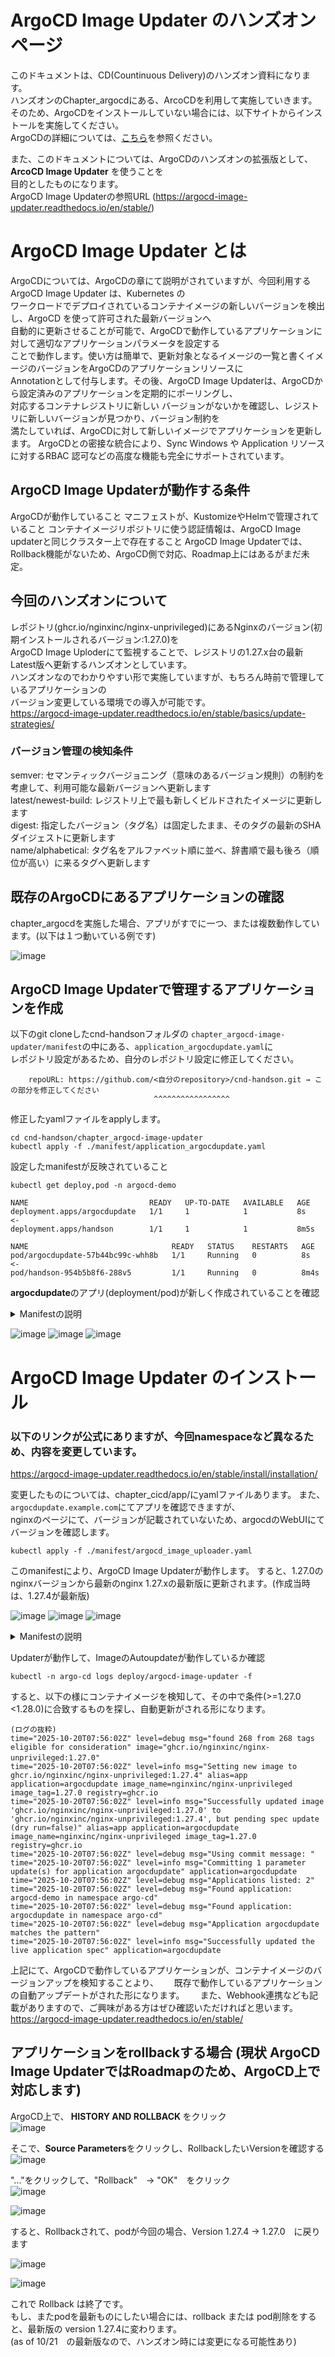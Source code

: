 # ArgoCD Image Updater のハンズオンページ

このドキュメントは、CD(Countinuous Delivery)のハンズオン資料になります。  
ハンズオンのChapter_argocdにある、ArcoCDを利用して実施していきます。  
そのため、ArgoCDをインストールしていない場合には、以下サイトからインストールを実施してください。  
ArgoCDの詳細については、[こちら](https://github.com/cloudnativedaysjp/cnd-handson/blob/main/chapter_argocd/README_webui.md)を参照ください。  

また、このドキュメントについては、ArgoCDのハンズオンの拡張版として、<B>ArcoCD Image Updater</B> を使うことを  
目的としたものになります。  
ArgoCD Image Updaterの参照URL (https://argocd-image-updater.readthedocs.io/en/stable/)

# ArgoCD Image Updater とは

ArgoCDについては、ArgoCDの章にて説明がされていますが、今回利用する ArgoCD Image Updater は、Kubernetes の  
ワークロードでデプロイされているコンテナイメージの新しいバージョンを検出し、ArgoCD を使って許可された最新バージョンへ  
自動的に更新させることが可能で、ArgoCDで動作しているアプリケーションに対して適切なアプリケーションパラメータを設定する  
ことで動作します。使い方は簡単で、更新対象となるイメージの一覧と書くイメージのバージョンをArgoCDのアプリケーションリソースに  
Annotationとして付与します。その後、ArgoCD Image Updaterは、ArgoCDから設定済みのアプリケーションを定期的にポーリングし、  
対応するコンテナレジストリに新しい    バージョンがないかを確認し、レジストリに新しいバージョンが見つかり、バージョン制約を  
満たしていれば、ArgoCDに対して新しいイメージでアプリケーションを更新します。 
ArgoCDとの密接な統合により、Sync Windows や Application リソースに対するRBAC 認可などの高度な機能も完全にサポートされています。  

## ArgoCD Image Updaterが動作する条件
ArgoCDが動作していること
マニフェストが、KustomizeやHelmで管理されていること
コンテナイメージリポジトリに使う認証情報は、ArgoCD Image updaterと同じクラスター上で存在すること
ArgoCD Image Updaterでは、Rollback機能がないため、ArgoCD側で対応、Roadmap上にはあるがまだ未定。

## 今回のハンズオンについて
レポジトリ(ghcr.io/nginxinc/nginx-unprivileged)にあるNginxのバージョン(初期インストールされるバージョン:1.27.0)を  
ArgoCD Image Uploderにて監視することで、レジストリの1.27.x台の最新Latest版へ更新するハンズオンとしています。  
ハンズオンなのでわかりやすい形で実施していますが、もちろん時前で管理しているアプリケーションの   
バージョン変更している環境での導入が可能です。  
https://argocd-image-updater.readthedocs.io/en/stable/basics/update-strategies/  

### バージョン管理の検知条件
semver: セマンティックバージョニング（意味のあるバージョン規則）の制約を考慮して、利用可能な最新バージョンへ更新します  
latest/newest-build: レジストリ上で最も新しくビルドされたイメージに更新します  
digest: 指定したバージョン（タグ名）は固定したまま、そのタグの最新のSHAダイジェストに更新します  
name/alphabetical: タグ名をアルファベット順に並べ、辞書順で最も後ろ（順位が高い）に来るタグへ更新します   

## 既存のArgoCDにあるアプリケーションの確認
chapter_argocdを実施した場合、アプリがすでに一つ、または複数動作しています。(以下は１つ動いている例です)  

![image](image/updater1.png)


## ArgoCD Image Updaterで管理するアプリケーションを作成

以下のgit cloneしたcnd-handsonフォルダの `chapter_argocd-image-updater/manifest`の中にある、`application_argocdupdate.yaml`に  
レポジトリ設定があるため、自分のレポジトリ設定に修正してください。  
```
    repoURL: https://github.com/<自分のrepository>/cnd-handson.git → この部分を修正してください
                                ^^^^^^^^^^^^^^^^^
```
修正したyamlファイルをapplyします。  
```
cd cnd-handson/chapter_argocd-image-updater
kubectl apply -f ./manifest/application_argocdupdate.yaml
```

設定したmanifestが反映されていること
```
kubectl get deploy,pod -n argocd-demo
```
```
NAME                           READY   UP-TO-DATE   AVAILABLE   AGE
deployment.apps/argocdupdate   1/1     1            1           8s    <-
deployment.apps/handson        1/1     1            1           8m5s

NAME                                READY   STATUS    RESTARTS   AGE
pod/argocdupdate-57b44bc99c-whh8b   1/1     Running   0          8s  <-
pod/handson-954b5b8f6-288v5         1/1     Running   0          8m4s
```

 <b>argocdupdate</b>のアプリ(deployment/pod)が新しく作成されていることを確認  

<details><summary>Manifestの説明</summary>
ApplyしたManifestで、nginxのバージョン 1.27.0がインストールされます。

Image Updater用アノテーション（自動イメージ更新の設定）

argocd-image-updater.argoproj.io/image-list: app=ghcr.io/nginxinc/nginx-unprivileged
追跡対象のイメージを定義（別名appを付与）。以降の設定でapp.〜の接頭辞に一致する

argocd-image-updater.argoproj.io/write-back-method: argocd
Gitには書き戻さず、Applicationの設定を直接更新して反映するモード

argocd-image-updater.argoproj.io/app.update-strategy: semver
　セマンティックバージョンに従って更新

argocd-image-updater.argoproj.io/app.semver: ">=1.27.0 <1.28.0"
　1.27系の最新（例: 1.27.4など）に自動追随する範囲指定

argocd-image-updater.argoproj.io/interval: "1m"
　このアプリに対して1分間隔で新しいタグがないかチェック

全体的なmanifestの動きとしては、Argo CDは指定Gitのchapter_argocd-image-updater/appにあるnginxのバージョンを監視・同期し、  
argocd-demoにアプリを展開します。 Image Updaterは1分ごとにこのApplicationをスキャンして、  
ghcr.io/nginxinc/nginx-unprivilegedのタグを取得。新しいタグが見つかれば、write-back-method=argocdに従い、
Applicationのバージョンを（内部的にspec.sourceのイメージ指定）を直接更新します。 (1.27.0 → 1.27.xのLatestへ) 
Argo CDはその更新を検知し、自動SyncによりDeploymentのコンテナイメージを新しいタグへ差し替えます。  
</details>

![image](image/updater2.png)
![image](image/updater3.png)
![image](image/updater4.png)


# ArgoCD Image Updater のインストール
### 以下のリンクが公式にありますが、今回namespaceなど異なるため、内容を変更しています。
https://argocd-image-updater.readthedocs.io/en/stable/install/installation/

変更したものについては、chapter_cicd/app/にyamlファイルあります。
また、`argocdupdate.example.com`にてアプリを確認できますが、  
nginxのページにて、バージョンが記載されていないため、argocdのWebUIにてバージョンを確認します。  

```
kubectl apply -f ./manifest/argocd_image_uploader.yaml
```

このmanifestにより、ArgoCD Image Updaterが動作します。 
すると、1.27.0のnginxバージョンから最新のnginx 1.27.xの最新版に更新されます。(作成当時は、1.27.4が最新版)  

![image](image/updater5.png)
![image](image/updater6.png)
![image](image/updater7.png)

<details><summary>Manifestの説明</summary>
「Argo CD Image Updaterをargo-cd名前空間にデプロイして、Argo CDのApplicationを監視・自動更新できるようにするためのmanifestです。
構成要素と役割は次の通りです。  

ServiceAccount  
   名前: argocd-image-updater（namespace: argo-cd）  

UpdaterのPodが使うサービスアカウント  
 RBAC  
   Role/RoleBinding（namespace: argo-cd）  
   configmaps/secretsのget/list/watchを許可（Updaterが自分の設定CM/Secretを読むため）  
   ClusterRole/ClusterRoleBinding（クラスタ全体）  
   applications（argoproj.io）のget/list/watch/update/patchを許可（Applicationの監視・更新に必要）  
   eventsのcreateを許可（イベント出力用）  
   ConfigMap（設定）  
   argocd-image-updater-config（namespace: argo-cd）  
   applications_api: kubernetes  
   UpdaterがArgo CDのAPIトークンなしでKubernetes API経由でApplicationを読むモード  
   argocd.server_addr: argo-cd-argocd-server.argo-cd.svc:443  
   argocd.insecure: "true"  
   自己署名TLSの検証を緩める設定（APIモードに切り替える場合に有効）  
   interval: "1m"（1分間隔でチェック）  
   log.level: "debug"（詳細ログ）  
   kube.events: "true"（イベント出力）  
   registries.conf: GHCRを明示（公開利用で認証不要）  
   git.commit-message-template: Git書き戻し時のコミットメッセージテンプレート（argocdモードでは未使用）  
   argocd-image-updater-ssh-config（任意）  
   SSHでGitを使う場合のssh_config（HTTPSなら不要）  
   argocd-ssh-known-hosts-cm（任意）  
   SSHのknown_hostsを格納（SSHを使わないなら空でも問題なし）  
   Secret（任意）  
     argocd-image-updater-secret  
     ARGOCD_TOKEN（APIモードで使う場合のみ）やWebhook用シークレットの収納。今回のKubernetesモードでは未設定でOK  
  Deployment（本体）  
    イメージ: quay.io/argoprojlabs/argocd-image-updater:v0.17.0  
            args: ["run"]（v0.17系の起動方法）  
      
  
  Updaterがargo-cd内のApplicationをKubernetes APIで定期スキャン（1分間隔）  
  対象Applicationに付けたアノテーション（image-list、update-strategy、semver、write-back-methodなど）に従って、利用イメージを自動更新  
  write-back-methodをargocdにすれば、Git認証なしでApplicationの設定を直接更新して反映可能  
  write-back-methodをgitに切り替える場合は、Argo CD側にRepository認証（Secretやargocd repo add）が必要    
</details>


Updaterが動作して、ImageのAutoupdateが動作しているか確認  
```
kubectl -n argo-cd logs deploy/argocd-image-updater -f
```

すると、以下の様にコンテナイメージを検知して、その中で条件(>=1.27.0 <1.28.0)に合致するものを探し、自動更新がされる形になります。
```
(ログの抜粋)
time="2025-10-20T07:56:02Z" level=debug msg="found 268 from 268 tags eligible for consideration" image="ghcr.io/nginxinc/nginx-unprivileged:1.27.0"　
time="2025-10-20T07:56:02Z" level=info msg="Setting new image to ghcr.io/nginxinc/nginx-unprivileged:1.27.4" alias=app application=argocdupdate image_name=nginxinc/nginx-unprivileged image_tag=1.27.0 registry=ghcr.io
time="2025-10-20T07:56:02Z" level=info msg="Successfully updated image 'ghcr.io/nginxinc/nginx-unprivileged:1.27.0' to 'ghcr.io/nginxinc/nginx-unprivileged:1.27.4', but pending spec update (dry run=false)" alias=app application=argocdupdate image_name=nginxinc/nginx-unprivileged image_tag=1.27.0 registry=ghcr.io
time="2025-10-20T07:56:02Z" level=debug msg="Using commit message: "
time="2025-10-20T07:56:02Z" level=info msg="Committing 1 parameter update(s) for application argocdupdate" application=argocdupdate
time="2025-10-20T07:56:02Z" level=debug msg="Applications listed: 2"
time="2025-10-20T07:56:02Z" level=debug msg="Found application: argocd-demo in namespace argo-cd"
time="2025-10-20T07:56:02Z" level=debug msg="Found application: argocdupdate in namespace argo-cd"
time="2025-10-20T07:56:02Z" level=debug msg="Application argocdupdate matches the pattern"
time="2025-10-20T07:56:02Z" level=info msg="Successfully updated the live application spec" application=argocdupdate
```

上記にて、ArgoCDで動作しているアプリケーションが、コンテナイメージのバージョンアップを検知することより、　　
既存で動作しているアプリケーションの自動アップデートがされた形になります。　　
また、Webhook連携なども記載がありますので、ご興味がある方はぜひ確認いただければと思います。    
https://argocd-image-updater.readthedocs.io/en/stable/  

## アプリケーションをrollbackする場合 (現状 ArgoCD Image UpdaterではRoadmapのため、ArgoCD上で対応します)

ArgoCD上で、<b> HISTORY AND ROLLBACK </b>をクリック  
![image](image/updater8.png)

そこで、<B>Source Parameters</B>をクリックし、RollbackしたいVersionを確認する  
![image](image/updater9.png)

"..."をクリックして、"Rollback"　→ "OK"　をクリック  
![image](image/updater10.png)

![image](image/updater11.png)

すると、Rollbackされて、podが今回の場合、Version 1.27.4 → 1.27.0　に戻ります  

![image](image/updater12.png)

![image](image/updater13.png)

これで Rollback は終了です。  
もし、またpodを最新ものにしたい場合には、rollback または pod削除をすると、最新版の version 1.27.4に変わります。  
(as of 10/21　の最新版なので、ハンズオン時には変更になる可能性あり)








